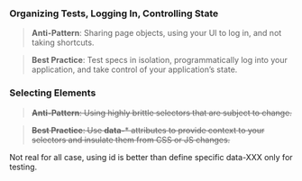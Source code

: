 ### Organizing Tests, Logging In, Controlling State

> **Anti-Pattern**: Sharing page objects, using your UI to log in, and not taking shortcuts.

> **Best Practice**: Test specs in isolation, programmatically log into your application, and take control of your application’s state.

### Selecting Elements

>  ~~**Anti-Pattern**: Using highly brittle selectors that are subject to change.~~

>  ~~**Best Practice**: Use **data-*** attributes to provide context to your selectors and insulate them from CSS or JS changes.~~

Not real for all case, using id is better than define specific data-XXX only for testing.

### 




